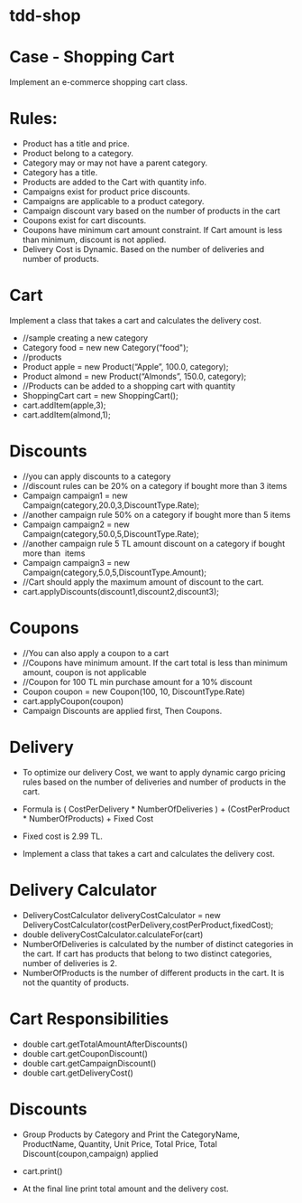 # tdd-shop


# Case - Shopping Cart
Implement an e-commerce shopping cart class.
# Rules:
* Product has a title and price.
* Product belong to a category.
* Category may or may not have a parent category.
* Category has a title.
* Products are added to the Cart with quantity info.
* Campaigns exist for product price discounts.
* Campaigns are applicable to a product category.
* Campaign discount vary based on the number of products in the cart
* Coupons exist for cart discounts.
* Coupons have minimum cart amount constraint. If Cart amount is less than minimum, discount is not applied.
* Delivery Cost is Dynamic. Based on the number of deliveries and number of products.

# Cart
Implement a class that takes a cart and calculates the delivery cost.
* //sample creating a new category
* Category food = new new Category(“food");
 
* //products
* Product apple = new Product(“Apple”, 100.0, category);
* Product almond = new Product(“Almonds”, 150.0, category);
 
* //Products can be added to a shopping cart with quantity
*  ShoppingCart cart = new ShoppingCart();
*  cart.addItem(apple,3);
*  cart.addItem(almond,1);
 
# Discounts
* //you can apply discounts to a category
* //discount rules can be 20% on a category if bought more than 3 items
* Campaign campaign1 = new Campaign(category,20.0,3,DiscountType.Rate);
* //another campaign rule 50% on a category if bought more than 5 items
* Campaign campaign2 = new Campaign(category,50.0,5,DiscountType.Rate);
* //another campaign rule 5 TL amount discount on a category if bought more than  items
* Campaign campaign3 = new Campaign(category,5.0,5,DiscountType.Amount);
 
* //Cart should apply the maximum amount of discount to the cart.
* cart.applyDiscounts(discount1,discount2,discount3);

# Coupons 
* //You can also apply a coupon to a cart
* //Coupons have minimum amount. If the cart total is less than minimum amount, coupon is not applicable
* //Coupon for 100 TL min purchase amount for a 10% discount
* Coupon coupon = new Coupon(100, 10, DiscountType.Rate)
* cart.applyCoupon(coupon)
 
* Campaign Discounts are applied first, Then Coupons.

# Delivery 

* To optimize our delivery Cost, we want to apply dynamic cargo pricing rules based on the number of deliveries and number of products in the cart.

* Formula is ( CostPerDelivery * NumberOfDeliveries ) + (CostPerProduct * NumberOfProducts) + Fixed Cost
* Fixed cost is 2.99 TL.
* Implement a class that takes a cart and calculates the delivery cost.
 
#  Delivery Calculator

* DeliveryCostCalculator deliveryCostCalculator = new DeliveryCostCalculator(costPerDelivery,costPerProduct,fixedCost);
* double deliveryCostCalculator.calculateFor(cart)
 
* NumberOfDeliveries is calculated by the number of distinct categories in the cart.
If cart has products that belong to two distinct categories, number of deliveries is 2.
 
* NumberOfProducts is the number of different products in the cart. It is not the quantity of products.

# Cart Responsibilities

* double cart.getTotalAmountAfterDiscounts()
* double cart.getCouponDiscount()
* double cart.getCampaignDiscount()
* double cart.getDeliveryCost()
 
# Discounts

* Group Products by Category and Print the CategoryName, ProductName, Quantity, Unit Price, Total Price, Total Discount(coupon,campaign) applied

* cart.print()
 
* At the final line print total amount and the delivery cost.
